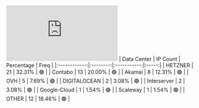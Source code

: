 ![Diagramm](https://github.com/obajay/StateSync-snapshots/blob/main/Projects/Desmos/1/README.md)
| Data Center | IP Count | Percentage | Freq |
|:------------:|:--------:|:-----------:|:-----:|
| HETZNER | 21 | 32.31% | 🟢 |
| Contabo | 13 | 20.00% | 🟢 |
| Akamai | 8 | 12.31% | 🟢 |
| OVH | 5 | 7.69% | 🟢 |
| DIGITALOCEAN | 2 | 3.08% | 🟢 |
| Interserver | 2 | 3.08% | 🟢 |
| Google-Cloud | 1 | 1.54% | 🟢 |
| Scaleway | 1 | 1.54% | 🟢 |
| OTHER | 12 | 18.46% | 🟢 |
